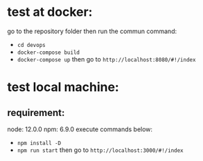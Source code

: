 # test at docker:
go to the repository folder then run the commun command:
 - ``cd devops``
 - ``docker-compose build``
 - ``docker-compose up``
then go to `http://localhost:8080/#!/index`


# test local machine:
## requirement:
  node: 12.0.0
  npm: 6.9.0
execute commands below:
 - ``npm install -D``
 - ``npm run start``
then go to `http://localhost:3000/#!/index`
